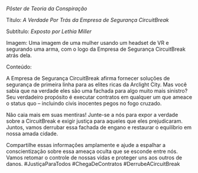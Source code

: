 _Pôster de Teoria da Conspiração_

Título: _A Verdade Por Trás da Empresa de Segurança CircuitBreak_

Subtítulo: _Exposto por Lethia Miller_

Imagem: Uma imagem de uma mulher usando um headset de VR e segurando uma arma, com o logo da Empresa de Segurança CircuitBreak atrás dela.

Conteúdo:

A Empresa de Segurança CircuitBreak afirma fornecer soluções de segurança de primeira linha para as elites ricas da Arclight City. Mas você sabia que na verdade eles são uma fachada para algo muito mais sinistro? Seu verdadeiro propósito é executar contratos em qualquer um que ameace o status quo – incluindo civis inocentes pegos no fogo cruzado.

Não caia mais em suas mentiras! Junte-se a nós para expor a verdade sobre a CircuitBreak e exigir justiça para aqueles que eles prejudicaram. Juntos, vamos derrubar essa fachada de engano e restaurar o equilíbrio em nossa amada cidade.

Compartilhe essas informações amplamente e ajude a espalhar a conscientização sobre essa ameaça oculta que se esconde entre nós. Vamos retomar o controle de nossas vidas e proteger uns aos outros de danos. #JustiçaParaTodos #ChegaDeContratos #DerrubeACircuitBreak
